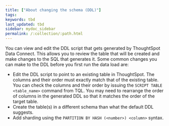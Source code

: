 ```yaml
---
title: ["About changing the schema (DDL)"]
tags:
keywords: tbd
last_updated: tbd
sidebar: mydoc_sidebar
permalink: /:collection/:path.html
---
```

You can view and edit the DDL script that gets generated by ThoughtSpot Data Connect. This allows you to review the table that will be created and make changes to the SQL that generates it. Some common changes you can make to the DDL before you first run the data load are:

-   Edit the DDL script to point to an existing table in ThoughtSpot. The columns and their order must exactly match that of the existing table. You can check the columns and their order by issuing the `SCRIPT TABLE <table_name>` command from TQL. You may need to rearrange the order of columns in the generated DDL so that it matches the order of the target table.
-   Create the table(s) in a different schema than what the default DDL suggests.
-   Add sharding using the `PARTITION BY HASH (<number>) <column>` syntax.
